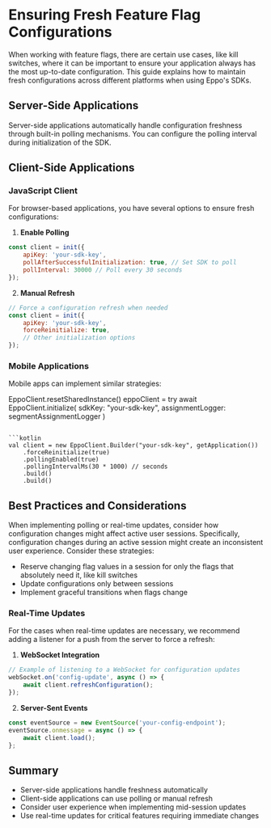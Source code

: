 # Ensuring Fresh Feature Flag Configurations

When working with feature flags, there are certain use cases, like kill switches, where it can be important to ensure your application always has the most up-to-date configuration. This guide explains how to maintain fresh configurations across different platforms when using Eppo's SDKs.

## Server-Side Applications

Server-side applications automatically handle configuration freshness through built-in polling mechanisms. You can configure the polling interval during initialization of the SDK.

## Client-Side Applications

### JavaScript Client
For browser-based applications, you have several options to ensure fresh configurations:

1. **Enable Polling**
```javascript
const client = init({
    apiKey: 'your-sdk-key',
    pollAfterSuccessfulInitialization: true, // Set SDK to poll
    pollInterval: 30000 // Poll every 30 seconds
});
```

2. **Manual Refresh**
```javascript
// Force a configuration refresh when needed
const client = init({
    apiKey: 'your-sdk-key',
    forceReinitialize: true,
    // Other initialization options
});
```

### Mobile Applications
Mobile apps can implement similar strategies:

EppoClient.resetSharedInstance()
eppoClient = try await EppoClient.initialize(
    sdkKey: "your-sdk-key",
    assignmentLogger: segmentAssignmentLogger
)
```

```kotlin
val client = new EppoClient.Builder("your-sdk-key", getApplication())
    .forceReinitialize(true)
    .pollingEnabled(true)
    .pollingIntervalMs(30 * 1000) // seconds
    .build()
    .build()
```

## Best Practices and Considerations

When implementing polling or real-time updates, consider how configuration changes might affect active user sessions. Specifically, configuration changes during an active session might create an inconsistent user experience. Consider these strategies:
  - Reserve changing flag values in a session for only the flags that absolutely need it, like kill switches
  - Update configurations only between sessions
  - Implement graceful transitions when flags change

### Real-Time Updates
For the cases when real-time updates are necessary, we recommend adding a listener for a push from the server to force a refresh:

1. **WebSocket Integration**
```javascript
// Example of listening to a WebSocket for configuration updates
webSocket.on('config-update', async () => {
    await client.refreshConfiguration();
});
```

2. **Server-Sent Events**
```javascript
const eventSource = new EventSource('your-config-endpoint');
eventSource.onmessage = async () => {
    await client.load();
};
```

## Summary
- Server-side applications handle freshness automatically
- Client-side applications can use polling or manual refresh
- Consider user experience when implementing mid-session updates
- Use real-time updates for critical features requiring immediate changes